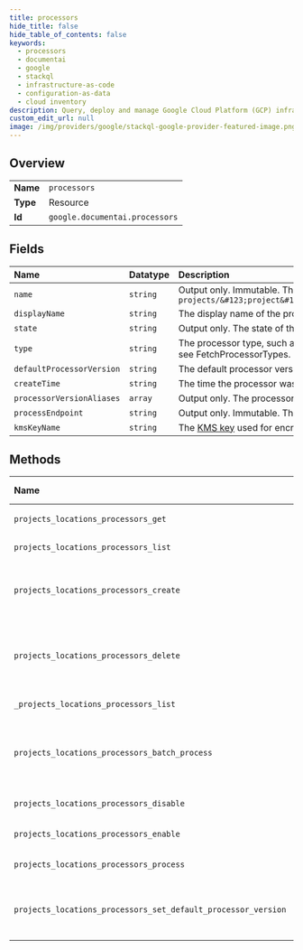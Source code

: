 ```yaml
---
title: processors
hide_title: false
hide_table_of_contents: false
keywords:
  - processors
  - documentai
  - google    
  - stackql
  - infrastructure-as-code
  - configuration-as-data
  - cloud inventory
description: Query, deploy and manage Google Cloud Platform (GCP) infrastructure and resources using SQL
custom_edit_url: null
image: /img/providers/google/stackql-google-provider-featured-image.png
---
```

  
    

## Overview
<table><tbody>
<tr><td><b>Name</b></td><td><code>processors</code></td></tr>
<tr><td><b>Type</b></td><td>Resource</td></tr>
<tr><td><b>Id</b></td><td><code>google.documentai.processors</code></td></tr>
</tbody></table>

## Fields
| Name | Datatype | Description |
|:-----|:---------|:------------|
| `name` | `string` | Output only. Immutable. The resource name of the processor. Format: `projects/&#123;project&#125;/locations/&#123;location&#125;/processors/&#123;processor&#125;` |
| `displayName` | `string` | The display name of the processor. |
| `state` | `string` | Output only. The state of the processor. |
| `type` | `string` | The processor type, such as: `OCR_PROCESSOR`, `INVOICE_PROCESSOR`. To get a list of processor types, see FetchProcessorTypes. |
| `defaultProcessorVersion` | `string` | The default processor version. |
| `createTime` | `string` | The time the processor was created. |
| `processorVersionAliases` | `array` | Output only. The processor version aliases. |
| `processEndpoint` | `string` | Output only. Immutable. The http endpoint that can be called to invoke processing. |
| `kmsKeyName` | `string` | The [KMS key](https://cloud.google.com/security-key-management) used for encryption and decryption in CMEK scenarios. |
## Methods
| Name | Accessible by | Required Params | Description |
|:-----|:--------------|:----------------|:------------|
| `projects_locations_processors_get` | `SELECT` | `locationsId, processorsId, projectsId` | Gets a processor detail. |
| `projects_locations_processors_list` | `SELECT` | `locationsId, projectsId` | Lists all processors which belong to this project. |
| `projects_locations_processors_create` | `INSERT` | `locationsId, projectsId` | Creates a processor from the ProcessorType provided. The processor will be at `ENABLED` state by default after its creation. |
| `projects_locations_processors_delete` | `DELETE` | `locationsId, processorsId, projectsId` | Deletes the processor, unloads all deployed model artifacts if it was enabled and then deletes all artifacts associated with this processor. |
| `_projects_locations_processors_list` | `EXEC` | `locationsId, projectsId` | Lists all processors which belong to this project. |
| `projects_locations_processors_batch_process` | `EXEC` | `locationsId, processorsId, projectsId` | LRO endpoint to batch process many documents. The output is written to Cloud Storage as JSON in the [Document] format. |
| `projects_locations_processors_disable` | `EXEC` | `locationsId, processorsId, projectsId` | Disables a processor |
| `projects_locations_processors_enable` | `EXEC` | `locationsId, processorsId, projectsId` | Enables a processor |
| `projects_locations_processors_process` | `EXEC` | `locationsId, processorsId, projectsId` | Processes a single document. |
| `projects_locations_processors_set_default_processor_version` | `EXEC` | `locationsId, processorsId, projectsId` | Set the default (active) version of a Processor that will be used in ProcessDocument and BatchProcessDocuments. |
